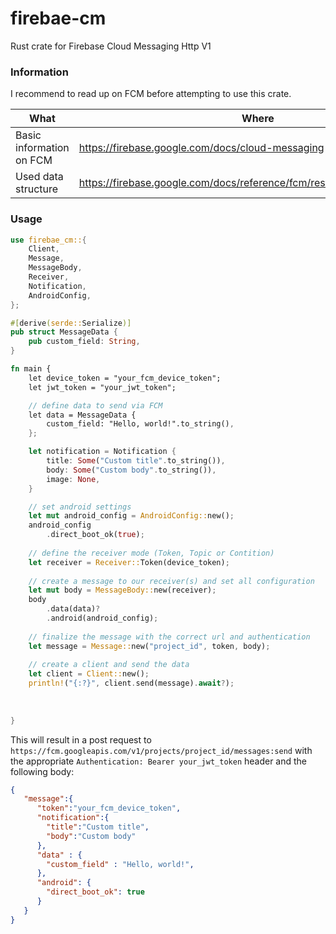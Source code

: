 # firebae-cm
Rust crate for Firebase Cloud Messaging Http V1 

### Information
I recommend to read up on FCM before attempting to use this crate.

| What | Where | 
| ---- | ----- | 
| Basic information on FCM | https://firebase.google.com/docs/cloud-messaging |
| Used data structure | https://firebase.google.com/docs/reference/fcm/rest/v1/projects.messages |


### Usage
``` rust
use firebae_cm::{
    Client,
    Message,
    MessageBody,
    Receiver,
    Notification,
    AndroidConfig,
};

#[derive(serde::Serialize)]
pub struct MessageData {
    pub custom_field: String,
}

fn main {
    let device_token = "your_fcm_device_token";
    let jwt_token = "your_jwt_token";

    // define data to send via FCM
    let data = MessageData {
        custom_field: "Hello, world!".to_string(),
    };

    let notification = Notification {
        title: Some("Custom title".to_string()),
        body: Some("Custom body".to_string()),
        image: None,
    }

    // set android settings
    let mut android_config = AndroidConfig::new();
    android_config
        .direct_boot_ok(true);
    
    // define the receiver mode (Token, Topic or Contition)
    let receiver = Receiver::Token(device_token);
    
    // create a message to our receiver(s) and set all configuration
    let mut body = MessageBody::new(receiver);
    body
        .data(data)?
        .android(android_config);
    
    // finalize the message with the correct url and authentication 
    let message = Message::new("project_id", token, body);
    
    // create a client and send the data
    let client = Client::new();
    println!("{:?}", client.send(message).await?);
    
    
    
}
```
This will result in a post request to
`https://fcm.googleapis.com/v1/projects/project_id/messages:send`
with the appropriate `Authentication: Bearer your_jwt_token` header
and the following body:
``` json
{
   "message":{
      "token":"your_fcm_device_token",
      "notification":{
        "title":"Custom title",
        "body":"Custom body"
      },
      "data" : {
        "custom_field" : "Hello, world!",
      },
      "android": {
        "direct_boot_ok": true
      }
   }
}
```